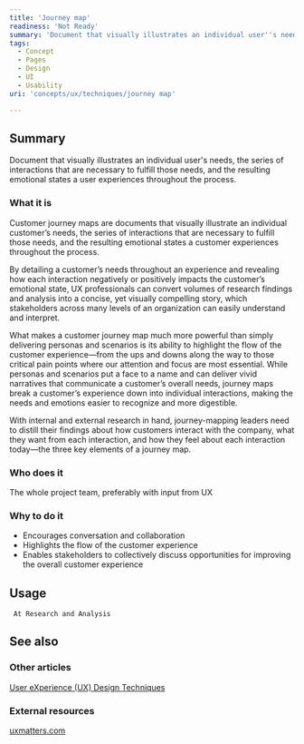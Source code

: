 ```yaml
---
title: 'Journey map'
readiness: 'Not Ready'
summary: 'Document that visually illustrates an individual user''s needs, the series of interactions that are necessary to fulfill those needs, and the resulting emotional states a user experiences throughout the process.'
tags:
  - Concept
  - Pages
  - Design
  - UI
  - Usability
uri: 'concepts/ux/techniques/journey map'

---
```

## Summary

Document that visually illustrates an individual user's needs, the series of interactions that are necessary to fulfill those needs, and the resulting emotional states a user experiences throughout the process.

### What it is

Customer journey maps are documents that visually illustrate an individual customer’s needs, the series of interactions that are necessary to fulfill those needs, and the resulting emotional states a customer experiences throughout the process.

By detailing a customer’s needs throughout an experience and revealing how each interaction negatively or positively impacts the customer’s emotional state, UX professionals can convert volumes of research findings and analysis into a concise, yet visually compelling story, which stakeholders across many levels of an organization can easily understand and interpret.

What makes a customer journey map much more powerful than simply delivering personas and scenarios is its ability to highlight the flow of the customer experience—from the ups and downs along the way to those critical pain points where our attention and focus are most essential. While personas and scenarios put a face to a name and can deliver vivid narratives that communicate a customer’s overall needs, journey maps break a customer’s experience down into individual interactions, making the needs and emotions easier to recognize and more digestible.

With internal and external research in hand, journey-mapping leaders need to distill their findings about how customers interact with the company, what they want from each interaction, and how they feel about each interaction today—the three key elements of a journey map.

### Who does it

The whole project team, preferably with input from UX

### Why to do it

-   Encourages conversation and collaboration
-   Highlights the flow of the customer experience
-   Enables stakeholders to collectively discuss opportunities for improving the overall customer experience

## Usage

     At Research and Analysis

## See also

### Other articles

[User eXperience (UX) Design Techniques](/concepts/ux/techniques)

### External resources

[uxmatters.com](http://www.uxmatters.com/mt/archives/2011/09/the-value-of-customer-journey-maps-a-ux-designers-personal-journey.php)
